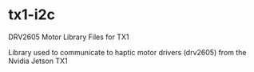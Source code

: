 # tx1-i2c
DRV2605 Motor Library Files for TX1

Library used to communicate to haptic motor drivers (drv2605) from the Nvidia Jetson TX1
